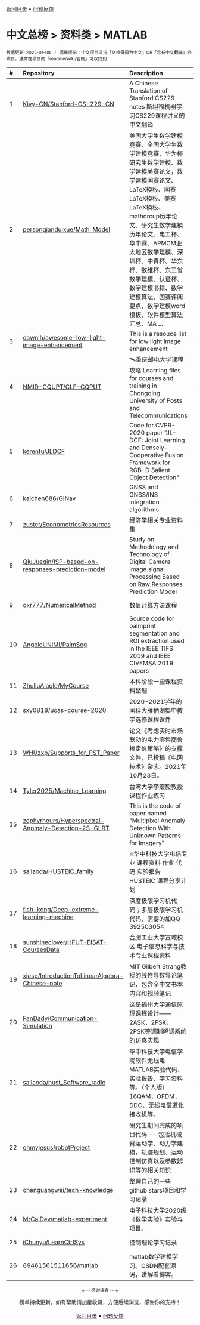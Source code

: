 <a href="https://github.com/GrowingGit/GitHub-Chinese-Top-Charts#github中文排行榜">返回目录</a> • <a href="/content/docs/feedback.md">问题反馈</a>

# 中文总榜 > 资料类 > MATLAB
<sub>数据更新: 2022-01-08&nbsp;&nbsp;&nbsp;/&nbsp;&nbsp;&nbsp;温馨提示：中文项目泛指「文档母语为中文」OR「含有中文翻译」的项目，通常在项目的「readme/wiki/官网」可以找到</sub>

|#|Repository|Description|Stars|Updated|
|:-|:-|:-|:-|:-|
|1|[Kivy-CN/Stanford-CS-229-CN](https://github.com/Kivy-CN/Stanford-CS-229-CN)|A Chinese Translation of Stanford CS229 notes 斯坦福机器学习CS229课程讲义的中文翻译|2972|2021-11-24|
|2|[personqianduixue/Math_Model](https://github.com/personqianduixue/Math_Model)|美国大学生数学建模竞赛、全国大学生数学建模竞赛、华为杯研究生数学建模、数学建模美赛论文，数学建模国赛论文、LaTeX模板、国赛LaTeX模板、美赛LaTeX模板、mathorcup历年论文、研究生数学建模历年论文、电工杯、华中赛、APMCM亚太地区数学建模、深圳杯、中青杯、华东杯、数维杯、东三省数学建模、认证杯、数学建模书籍、数学建模算法、国赛评阅要点、数学建模word模板、软件模型算法汇总、MA ...|366|2021-12-09|
|3|[dawnlh/awesome-low-light-image-enhancement](https://github.com/dawnlh/awesome-low-light-image-enhancement)|This is a resouce list for low light image enhancement|346|2021-11-11|
|4|[NMID-CQUPT/CLF-CQPUT](https://github.com/NMID-CQUPT/CLF-CQPUT)|🛰重庆邮电大学课程攻略 Learning files for courses and training in  Chongqing University of Posts and Telecommunications|60|2021-11-13|
|5|[kerenfu/JLDCF](https://github.com/kerenfu/JLDCF)|Code for CVPR-2020 paper "JL-DCF: Joint Learning and Densely-Cooperative Fusion Framework for RGB-D Salient Object Detection"|58|2022-01-07|
|6|[kaichen686/GINav](https://github.com/kaichen686/GINav)|GNSS and GNSS/INS integration algorithms|41|2021-12-05|
|7|[zuster/EconometricsResources](https://github.com/zuster/EconometricsResources)|经济学相关专业资料集|39|2021-12-16|
|8|[QiuJueqin/ISP-based-on-responses-prediction-model](https://github.com/QiuJueqin/ISP-based-on-responses-prediction-model)|Study on Methodology and Technology of Digital Camera Image signal Processing Based on Raw Responses Prediction Model|26|2021-10-09|
|9|[qxr777/NumericalMethod](https://github.com/qxr777/NumericalMethod)|数值计算方法课程|17|2021-11-15|
|10|[AngeloUNIMI/PalmSeg](https://github.com/AngeloUNIMI/PalmSeg)|Source code for palmprint segmentation and ROI extraction used in the IEEE TIFS 2019 and IEEE CIVEMSA 2019 papers|15|2021-09-06|
|11|[ZhuliuAiagle/MyCourse](https://github.com/ZhuliuAiagle/MyCourse)|本科阶段一些课程资料整理|11|2021-08-23|
|12|[sxy0818/ucas-course-2020](https://github.com/sxy0818/ucas-course-2020)|2020-2021学年的国科大雁栖湖集中教学选修课程课件|10|2021-08-28|
|13|[WHUzxp/Supports_for_PST_Paper](https://github.com/WHUzxp/Supports_for_PST_Paper)|论文《考虑实时市场联动的电力零售商鲁棒定价策略》的支撑文件，已投稿《电网技术》杂志。2021年10月23日。|9|2021-10-28|
|14|[Tyler2025/Machine_Learning](https://github.com/Tyler2025/Machine_Learning)|台湾大学李宏毅教授课程作业练习|9|2021-09-02|
|15|[zephyrhours/Hyperspectral-Anomaly-Detection-2S-GLRT](https://github.com/zephyrhours/Hyperspectral-Anomaly-Detection-2S-GLRT)|This is the code of paper named "Multipixel Anomaly Detection With Unknown Patterns for  Imagery"|8|2021-09-28|
|16|[sailaoda/HUSTEIC_family](https://github.com/sailaoda/HUSTEIC_family)|🔥华中科技大学电信专业 课程资料 作业 代码 实验报告 HUSTEIC 课程分享计划 |6|2021-09-20|
|17|[fish-kong/Deep-extreme-learning-mechine](https://github.com/fish-kong/Deep-extreme-learning-mechine)|深度极限学习机代码；多层极限学习机代码，需要的加QQ 392503054|6|2021-12-29|
|18|[sunshineclover/HFUT-EISAT-CoursesData](https://github.com/sunshineclover/HFUT-EISAT-CoursesData)|合肥工业大学宣城校区 电子信息科学与技术专业课程资料|5|2022-01-05|
|19|[xiesp/IntroductionToLinearAlgebra-Chinese-note](https://github.com/xiesp/IntroductionToLinearAlgebra-Chinese-note)|MIT  Gilbert Strang教授的线性导数导论笔记，包含全中文书本内容和视频笔记|5|2021-07-15|
|20|[FanDady/Communication-Simulation](https://github.com/FanDady/Communication-Simulation)|这是福州大学通信原理课程设计——2ASK，2FSK，2PSK等调制解调系统的仿真实现|5|2021-07-20|
|21|[sailaoda/hust_Software_radio](https://github.com/sailaoda/hust_Software_radio)|华中科技大学电信学院软件无线电MATLAB实验代码、实验报告、学习资料等。（个人版）16QAM，OFDM，DDC，无线电信道化接收机等。|4|2021-09-20|
|22|[ohmyjesus/robotProject](https://github.com/ohmyjesus/robotProject)|研究生期间完成的项目代码 -- 包括机械臂运动学、动力学建模，轨迹规划、运动控制仿真以及参数辨识等的相关知识|4|2021-12-14|
|23|[chenguangwei/tech-knowledge](https://github.com/chenguangwei/tech-knowledge)|整理自己的一些 github stars项目和学习记录|4|2021-09-17|
|24|[MrCaiDev/matlab-experiment](https://github.com/MrCaiDev/matlab-experiment)|电子科技大学2020级《数学实验》实验与项目。|3|2021-12-23|
|25|[iChunyu/LearnCtrlSys](https://github.com/iChunyu/LearnCtrlSys)|控制理论学习记录|3|2021-12-08|
|26|[89461561511656/matlab](https://github.com/89461561511656/matlab)|matlab数学建模学习。CSDN配套源码，讲解看博客。|2|2021-10-29|

<div align="center">
    <p><sub>↓ -- 感谢读者 -- ↓</sub></p>
    榜单持续更新，如有帮助请加星收藏，方便后续浏览，感谢你的支持！
</div>

<br/>

<div align="center"><a href="https://github.com/GrowingGit/GitHub-Chinese-Top-Charts#github中文排行榜">返回目录</a> • <a href="/content/docs/feedback.md">问题反馈</a></div>
